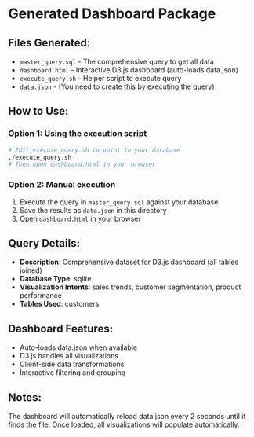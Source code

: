 # Generated Dashboard Package

## Files Generated:
- `master_query.sql` - The comprehensive query to get all data
- `dashboard.html` - Interactive D3.js dashboard (auto-loads data.json)
- `execute_query.sh` - Helper script to execute query
- `data.json` - (You need to create this by executing the query)

## How to Use:

### Option 1: Using the execution script
```bash
# Edit execute_query.sh to point to your database
./execute_query.sh
# Then open dashboard.html in your browser
```

### Option 2: Manual execution
1. Execute the query in `master_query.sql` against your database
2. Save the results as `data.json` in this directory
3. Open `dashboard.html` in your browser

## Query Details:
- **Description**: Comprehensive dataset for D3.js dashboard (all tables joined)
- **Database Type**: sqlite
- **Visualization Intents**: sales trends, customer segmentation, product performance
- **Tables Used**: customers

## Dashboard Features:
- Auto-loads data.json when available
- D3.js handles all visualizations
- Client-side data transformations
- Interactive filtering and grouping

## Notes:
The dashboard will automatically reload data.json every 2 seconds until it finds the file.
Once loaded, all visualizations will populate automatically.
